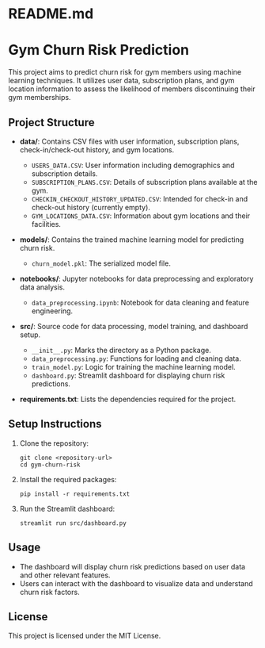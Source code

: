 # README.md

# Gym Churn Risk Prediction

This project aims to predict churn risk for gym members using machine learning techniques. It utilizes user data, subscription plans, and gym location information to assess the likelihood of members discontinuing their gym memberships.

## Project Structure

- **data/**: Contains CSV files with user information, subscription plans, check-in/check-out history, and gym locations.
  - `USERS_DATA.CSV`: User information including demographics and subscription details.
  - `SUBSCRIPTION_PLANS.CSV`: Details of subscription plans available at the gym.
  - `CHECKIN_CHECKOUT_HISTORY_UPDATED.CSV`: Intended for check-in and check-out history (currently empty).
  - `GYM_LOCATIONS_DATA.CSV`: Information about gym locations and their facilities.

- **models/**: Contains the trained machine learning model for predicting churn risk.
  - `churn_model.pkl`: The serialized model file.

- **notebooks/**: Jupyter notebooks for data preprocessing and exploratory data analysis.
  - `data_preprocessing.ipynb`: Notebook for data cleaning and feature engineering.

- **src/**: Source code for data processing, model training, and dashboard setup.
  - `__init__.py`: Marks the directory as a Python package.
  - `data_preprocessing.py`: Functions for loading and cleaning data.
  - `train_model.py`: Logic for training the machine learning model.
  - `dashboard.py`: Streamlit dashboard for displaying churn risk predictions.

- **requirements.txt**: Lists the dependencies required for the project.

## Setup Instructions

1. Clone the repository:
   ```
   git clone <repository-url>
   cd gym-churn-risk
   ```

2. Install the required packages:
   ```
   pip install -r requirements.txt
   ```

3. Run the Streamlit dashboard:
   ```
   streamlit run src/dashboard.py
   ```

## Usage

- The dashboard will display churn risk predictions based on user data and other relevant features.
- Users can interact with the dashboard to visualize data and understand churn risk factors.

## License

This project is licensed under the MIT License.